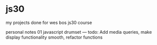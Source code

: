 # js30
my projects done for wes bos js30 course

personal notes
01 javascript drumset
—
todo: Add media queries, make display functionality smooth, refactor functions
